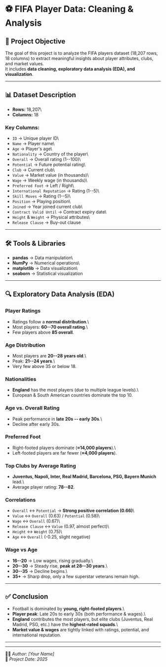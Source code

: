 # ⚽ FIFA Player Data: Cleaning & Analysis

## 📌 Project Objective

The goal of this project is to analyze the FIFA players dataset (18,207
rows, 18 columns) to extract meaningful insights about player
attributes, clubs, and market values.\
It includes **data cleaning, exploratory data analysis (EDA), and
visualization**.

------------------------------------------------------------------------

## 📊 Dataset Description

-   **Rows:** 18,207\
-   **Columns:** 18

### Key Columns:

-   `ID` → Unique player ID\
-   `Name` → Player name\
-   `Age` → Player's age\
-   `Nationality` → Country of the player\
-   `Overall` → Overall rating (1--100)\
-   `Potential` → Future potential rating\
-   `Club` → Current club\
-   `Value` → Market value (in thousands)\
-   `Wage` → Weekly wage (in thousands)\
-   `Preferred Foot` → Left / Right\
-   `International Reputation` → Rating (1--5)\
-   `Skill Moves` → Rating (1--5)\
-   `Position` → Playing position\
-   `Joined` → Year joined current club\
-   `Contract Valid Until` → Contract expiry date\
-   `Height` & `Weight` → Physical attributes\
-   `Release Clause` → Buy-out clause

------------------------------------------------------------------------

## 🛠️ Tools & Libraries

-   **pandas** → Data manipulation\
-   **NumPy** → Numerical operations\
-   **matplotlib** → Data visualization\
-   **seaborn** → Statistical visualization

------------------------------------------------------------------------

## 🔍 Exploratory Data Analysis (EDA)

### Player Ratings

-   Ratings follow a **normal distribution**.\
-   Most players: **60--70 overall rating**.\
-   Few players above **85 overall**.

### Age Distribution

-   Most players are **20--28 years old**.\
-   Peak: **21--24 years**.\
-   Very few above 35 or below 18.

### Nationalities

-   **England** has the most players (due to multiple league levels).\
-   European & South American countries dominate the top 10.

### Age vs. Overall Rating

-   Peak performance in **late 20s -- early 30s**.\
-   Decline after early 30s.

### Preferred Foot

-   Right-footed players dominate (**≈14,000 players**).\
-   Left-footed players are far fewer (**≈4,000 players**).

### Top Clubs by Average Rating

-   **Juventus, Napoli, Inter, Real Madrid, Barcelona, PSG, Bayern
    Munich** lead.\
-   Average player rating: **78--82**.

### Correlations

-   `Overall` ↔ `Potential` → **Strong positive correlation (0.66)**\
-   `Value` ↔ `Overall` (0.63) / `Potential` (0.58)\
-   `Wage` ↔ `Overall` (0.67)\
-   `Release Clause` ↔ `Value` (0.97, almost perfect)\
-   `Height` ↔ `Weight` (0.75)\
-   `Age` ↔ `Overall` (-0.25, slight negative)

### Wage vs Age

-   **16--20** → Low wages, rising gradually.\
-   **20--30** → Steady rise, **peak at 28--30 years**.\
-   **30--35** → Decline begins.\
-   **35+** → Sharp drop, only a few superstar veterans remain high.

------------------------------------------------------------------------

## ✅ Conclusion

-   Football is dominated by **young, right-footed players**.\
-   **Player peak**: Late 20s to early 30s (both performance & wages).\
-   **England** contributes the most players, but elite clubs (Juventus,
    Real Madrid, PSG, etc.) have the **highest-rated squads**.\
-   **Market value & wages** are tightly linked with ratings, potential,
    and international reputation.

------------------------------------------------------------------------


------------------------------------------------------------------------

👨‍💻 *Author: \[Your Name\]*\
📅 *Project Date: 2025*
